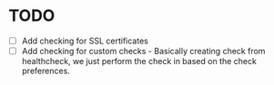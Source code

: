 # TODO

- [ ] Add checking for SSL certificates
- [ ] Add checking for custom checks - Basically creating check from healthcheck, we just perform the check in based on the check preferences.
